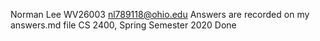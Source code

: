 Norman Lee
WV26003
nl789118@ohio.edu
Answers are recorded on my answers.md file
CS 2400, Spring Semester 2020
Done
